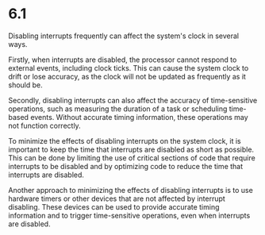 # 6.1

Disabling interrupts frequently can affect the system's clock in several ways.

Firstly, when interrupts are disabled, the processor cannot respond to external events, including clock ticks. This can cause the system clock to drift or lose accuracy, as the clock will not be updated as frequently as it should be.

Secondly, disabling interrupts can also affect the accuracy of time-sensitive operations, such as measuring the duration of a task or scheduling time-based events. Without accurate timing information, these operations may not function correctly.

To minimize the effects of disabling interrupts on the system clock, it is important to keep the time that interrupts are disabled as short as possible. This can be done by limiting the use of critical sections of code that require interrupts to be disabled and by optimizing code to reduce the time that interrupts are disabled.

Another approach to minimizing the effects of disabling interrupts is to use hardware timers or other devices that are not affected by interrupt disabling. These devices can be used to provide accurate timing information and to trigger time-sensitive operations, even when interrupts are disabled.
